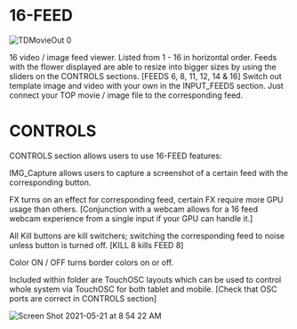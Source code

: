 # 16-FEED

![TDMovieOut 0](https://user-images.githubusercontent.com/68321762/119159985-a7a64e00-ba0c-11eb-8bee-297f3dd5d91d.jpg)

16 video / image feed viewer. Listed from 1 - 16 in horizontal order.
Feeds with the flower displayed are able to resize into bigger sizes by using the sliders on the CONTROLS sections.
[FEEDS 6, 8, 11, 12, 14 & 16]
Switch out template image and video with your own in the INPUT_FEEDS section. Just connect your TOP movie / image file to the
corresponding feed.

# CONTROLS
CONTROLS section allows users to use 16-FEED features:

IMG_Capture allows users to capture a screenshot of a certain feed with the corresponding button.

FX turns on an effect for corresponding feed, certain FX require more GPU usage than others.
[Conjunction with a webcam allows for a 16 feed webcam experience from a single input if your GPU can handle it.]

All Kill buttons are kill switchers; switching the corresponding feed to noise unless button is turned off. 
[KILL 8 kills FEED 8]

Color ON / OFF turns border colors on or off.

Included within folder are TouchOSC layouts which can be used to control whole system via TouchOSC for both tablet and mobile.
[Check that OSC ports are correct in CONTROLS section]

![Screen Shot 2021-05-21 at 8 54 22 AM](https://user-images.githubusercontent.com/68321762/119165399-4aad9680-ba12-11eb-9ccb-d7920cfa4401.png)

